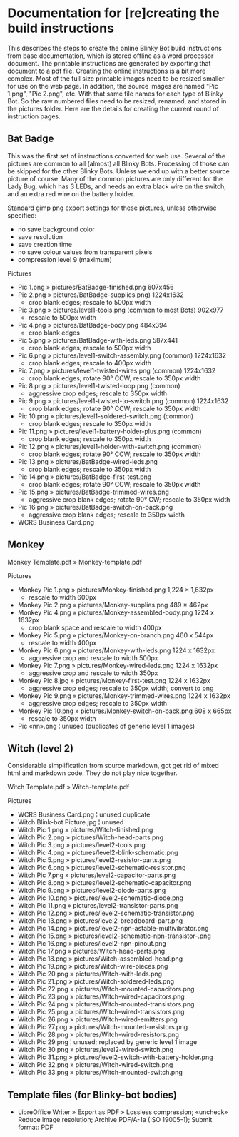 # Documentation for [re]creating the build instructions

This describes the steps to create the online Blinky Bot build instructions from base documentation, which is stored offline as a word processor document.  The printable instructions are generated by exporting that document to a pdf file.  Creating the online instructions is a bit more complex.  Most of the full size printable images need to be resized smaller for use on the web page.  In addition, the source images are named "Pic 1.png", "Pic 2.png", etc.  With that same file names for each type of Blinky Bot.  So the raw numbered files need to be resized, renamed, and stored in the pictures folder.  Here are the details for creating the current round of instruction pages.

## Bat Badge

This was the first set of instructions converted for web use.  Several of the pictures are common to all (almost) all Blinky Bots.  Processing of those can be skipped for the other Blinky Bots.  Unless we end up with a better source picture of course.  Many of the common pictures are only different for the Lady Bug, which has 3 LEDs, and needs an extra black wire on the switch, and an extra red wire on the battery holder.

Standard gimp png export settings for these pictures, unless otherwise specified:
* no save background color
* save resolution
* save creation time
* no save colour values from transparent pixels
* compression level 9 (maximum)

Pictures
* Pic 1.png » pictures/BatBadge-finished.png 607x456
* Pic 2.png » pictures/BatBadge-supplies.png) 1224x1632
  * crop blank edges; rescale to 500px width
* Pic 3.png » pictures/level1-tools.png (common to most Bots) 902x977
  * rescale to 500px width
* Pic 4.png » pictures/BatBadge-body.png 484x394
  * crop blank edges
* Pic 5.png » pictures/BatBadge-with-leds.png 587x441
  * crop blank edges; rescale to 500px width
* Pic 6.png » pictures/level1-switch-assembly.png (common) 1224x1632
  * crop blank edges; rescale to 400px width
* Pic 7.png » pictures/level1-twisted-wires.png (common) 1224x1632
  * crop blank edges; rotate 90° CCW; rescale to 350px width
* Pic 8.png » pictures/level1-twisted-loop.png (common)
  * aggressive crop edges; rescale to 350px width
* Pic 9.png » pictures/level1-twisted-to-switch.png (common) 1224x1632
  * crop blank edges; rotate 90° CCW; rescale to 350px width
* Pic 10.png » pictures/level1-soldered-switch.png (common)
  * crop blank edges; rescale to 350px width
* Pic 11.png » pictures/level1-battery-holder-plus.png (common)
  * crop blank edges; rescale to 350px width
* Pic 12.png » pictures/level1-holder-with-switch.png (common)
  * crop blank edges; rotate 90° CCW; rescale to 350px width
* Pic 13.png » pictures/BatBadge-wired-leds.png
  * crop blank edges; rescale to 350px width
* Pic 14.png » pictures/BatBadge-first-test.png
  * crop blank edges; rotate 90° CCW; rescale to 350px width
* Pic 15.png » pictures/BatBadge-trimmed-wires.png
  * aggressive crop blank edges; rotate 90° CW; rescale to 350px width
* Pic 16.png » pictures/BatBadge-switch-on-back.png
  * aggressive crop blank edges; rescale to 350px width
* WCRS Business Card.png

## Monkey

Monkey Template.pdf » Monkey-template.pdf

Pictures
* Monkey Pic 1.png » pictures/Monkey-finished.png 1,224 × 1,632px
  * rescale to width 600px
* Monkey Pic 2.png » pictures/Monkey-supplies.png 489 × 462px
* Monkey Pic 4.png » pictures/Monkey-assembled-body.png 1224 x 1632px
  * crop blank space and rescale to width 400px
* Monkey Pic 5.png » pictures/Monkey-on-branch.png 460 x 544px
  * rescale to width 400px
* Monkey Pic 6.png » pictures/Monkey-with-leds.png 1224 x 1632px
  * aggressive crop and rescale to width 500px
* Monkey Pic 7.png » pictures/Monkey-wired-leds.png 1224 x 1632px
  * aggressive crop and rescale to width 350px
* Monkey Pic 8.jpg » pictures/Monkey-first-test.png 1224 x 1632px
  * aggressive crop edges; rescale to 350px width; convert to png
* Monkey Pic 9.png » pictures/Monkey-trimmed-wires.png 1224 x 1632px
  * aggressive crop edges; rescale to 350px width
* Monkey Pic 10.png » pictures/Monkey-switch-on-back.png 608 x 665px
  * rescale to 350px width
* Pic «nn».png ¦ unused (duplicates of generic level 1 images)

## Witch (level 2)
Considerable simplification from source markdown, got get rid of mixed html and markdown code.  They do not play nice together.

Witch Template.pdf » Witch-template.pdf

Pictures
* WCRS Business Card.png ¦ unused duplicate
* Witch Blink-bot Picture.jpg ¦ unused
* Witch Pic 1.png » pictures/Witch-finished.png
* Witch Pic 2.png » pictures/Witch-head-parts.png
* Witch Pic 3.png » pictures/level2-tools.png
* Witch Pic 4.png » pictures/level2-blink-schematic.png
* Witch Pic 5.png » pictures/level2-resistor-parts.png
* Witch Pic 6.png » pictures/level2-schematic-resistor.png
* Witch Pic 7.png » pictures/level2-capacitor-parts.png
* Witch Pic 8.png » pictures/level2-schematic-capacitor.png
* Witch Pic 9.png » pictures/level2-diode-parts.png
* Witch Pic 10.png » pictures/level2-schematic-diode.png
* Witch Pic 11.png » pictures/level2-transistor-parts.png
* Witch Pic 12.png » pictures/level2-schematic-transistor.png
* Witch Pic 13.png » pictures/level2-breadboard-part.png
* Witch Pic 14.png » pictures/level2-npn-astable-multivibrator.png
* Witch Pic 15.png » pictures/level2-schematic-npn-transistor-.png
* Witch Pic 16.png » pictures/level2-npn-pinout.png
* Witch Pic 17.png » pictures/Witch-head-parts.png
* Witch Pic 18.png » pictures/Witch-assembled-head.png
* Witch Pic 19.png » pictures/Witch-wire-pieces.png
* Witch Pic 20.png » pictures/Witch-with-leds.png
* Witch Pic 21.png » pictures/Witch-soldered-leds.png
* Witch Pic 22.png » pictures/Witch-mounted-capacitors.png
* Witch Pic 23.png » pictures/Witch-wired-capacitors.png
* Witch Pic 24.png » pictures/Witch-mounted-transistors.png
* Witch Pic 25.png » pictures/Witch-wired-transistors.png
* Witch Pic 26.png » pictures/Witch-wired-emitters.png
* Witch Pic 27.png » pictures/Witch-mounted-resistors.png
* Witch Pic 28.png » pictures/Witch-wired-resistors.png
* Witch Pic 29.png ¦ unused; replaced by generic level 1 image
* Witch Pic 30.png » pictures/level2-wired-switch.png
* Witch Pic 31.png » pictures/level2-switch-with-battery-holder.png
* Witch Pic 32.png » pictures/Witch-wired-switch.png
* Witch Pic 33.png » pictures/Witch-mounted-switch.png

## Template files (for Blinky-bot bodies)

* LibreOffice Writer » Export as PDF » Lossless compression; «uncheck» Reduce image resolution; Archive PDF/A-1a (ISO 19005-1); Submit format: PDF
